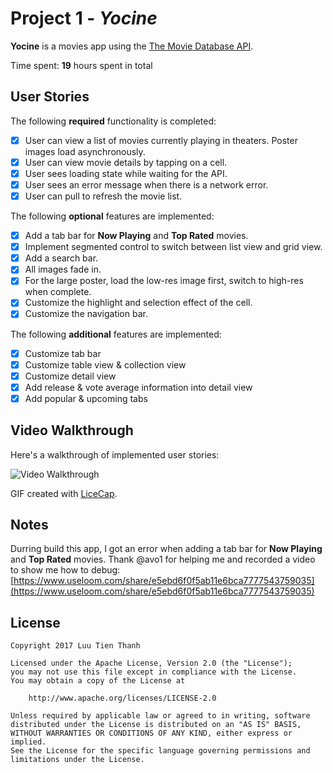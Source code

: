 # Project 1 - *Yocine*

**Yocine** is a movies app using the [The Movie Database API](http://docs.themoviedb.apiary.io/#).

Time spent: **19** hours spent in total

## User Stories

The following **required** functionality is completed:

- [x] User can view a list of movies currently playing in theaters. Poster images load asynchronously.
- [x] User can view movie details by tapping on a cell.
- [x] User sees loading state while waiting for the API.
- [x] User sees an error message when there is a network error.
- [x] User can pull to refresh the movie list.

The following **optional** features are implemented:

- [x] Add a tab bar for **Now Playing** and **Top Rated** movies.
- [x] Implement segmented control to switch between list view and grid view.
- [x] Add a search bar.
- [x] All images fade in.
- [x] For the large poster, load the low-res image first, switch to high-res when complete.
- [x] Customize the highlight and selection effect of the cell.
- [x] Customize the navigation bar.

The following **additional** features are implemented:

- [X] Customize tab bar
- [X] Customize table view & collection view
- [X] Customize detail view
- [X] Add release & vote average information into detail view
- [X] Add popular & upcoming tabs

## Video Walkthrough

Here's a walkthrough of implemented user stories:

<img src='https://i.imgur.com/MdG18As.gif' title='Video Walkthrough' width='' alt='Video Walkthrough' />

GIF created with [LiceCap](http://www.cockos.com/licecap/).

## Notes

Durring build this app, I got an error when adding a tab bar for **Now Playing** and **Top Rated** movies. Thank @avo1 for helping me and recorded a video to show me how to debug: [https://www.useloom.com/share/e5ebd6f0f5ab11e6bca7777543759035](https://www.useloom.com/share/e5ebd6f0f5ab11e6bca7777543759035)

## License

    Copyright 2017 Luu Tien Thanh

    Licensed under the Apache License, Version 2.0 (the "License");
    you may not use this file except in compliance with the License.
    You may obtain a copy of the License at

        http://www.apache.org/licenses/LICENSE-2.0

    Unless required by applicable law or agreed to in writing, software
    distributed under the License is distributed on an "AS IS" BASIS,
    WITHOUT WARRANTIES OR CONDITIONS OF ANY KIND, either express or implied.
    See the License for the specific language governing permissions and
    limitations under the License.
